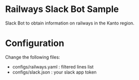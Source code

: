 # Railways Slack Bot Sample

Slack Bot to obtain information on railways in the Kanto region.

# Configuration

Change the following files:

* configs/railways.yaml     : filtered lines list
* configs/slack.json        : your slack app token

